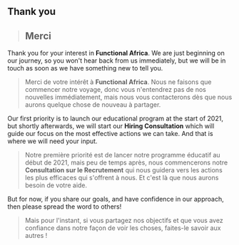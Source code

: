 ## Thank you
> ## Merci

Thank you for your interest in **Functional Africa**. We are just beginning on our journey, so you won't hear
back from us immediately, but we will be in touch as soon as we have something new to tell you.
> Merci de votre intérêt à **Functional Africa**. Nous ne faisons que commencer notre voyage, donc vous n'entendrez pas
> de nos nouvelles immédiatement, mais nous vous contacterons dès que nous aurons quelque chose de nouveau à partager.

Our first priority is to launch our educational program at the start of 2021, but shortly afterwards, we will
start our **Hiring Consultation** which will guide our focus on the most effective actions we can take. And that
is where we will need your input.
> Notre première priorité est de lancer notre programme éducatif au début de 2021, mais peu de temps après, nous
> commencerons notre **Consultation sur le Recrutement** qui nous guidera vers les actions les plus efficaces qui
> s'offrent à nous. Et c'est là que nous aurons besoin de votre aide.

But for now, if you share our goals, and have confidence in our approach, then please spread the word to others!
> Mais pour l'instant, si vous partagez nos objectifs et que vous avez confiance dans notre façon de voir les choses, faites-le
> savoir aux autres !
